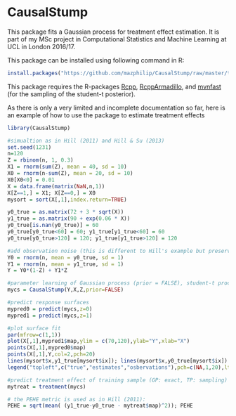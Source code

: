 # CausalStump
This package fits a Gaussian process for treatment effect estimation. It is part of my MSc project in Computational Statistics and Machine Learning at UCL in London 2016/17.

This package can be installed using following command in R:
```R
install.packages("https://github.com/mazphilip/CausalStump/raw/master/tar/CausalStump_0.1.5.tar.gz", repos = NULL, type = "source")
```

This package requires the R-packages [Rcpp](https://cran.r-project.org/web/packages/Rcpp/index.html), [RcppArmadillo](https://cran.r-project.org/web/packages/RcppArmadillo/index.html), and [mvnfast](https://cran.r-project.org/web/packages/mvnfast/index.html) (for the sampling of the student-t posterior).

As there is only a very limited and incomplete documentation so far, here is an example of how to use the package to estimate treatment effects

```R
library(CausalStump)

#simualtion as in Hill (2011) and Hill & Su (2013)
set.seed(1231)
n=120
Z = rbinom(n, 1, 0.3)
X1 = rnorm(sum(Z), mean = 40, sd = 10)
X0 = rnorm(n-sum(Z), mean = 20, sd = 10)
X0[X0<0] = 0.01
X = data.frame(matrix(NaN,n,1))
X[Z==1,] = X1; X[Z==0,] = X0
mysort = sort(X[,1],index.return=TRUE)

y0_true = as.matrix(72 + 3 * sqrt(X))
y1_true = as.matrix(90 + exp(0.06 * X))
y0_true[is.nan(y0_true)] = 60
y0_true[y0_true<60] = 60; y1_true[y1_true<60] = 60
y0_true[y0_true>120] = 120; y1_true[y1_true>120] = 120

#add observation noise (this is different to Hill's example but preserves the additive normal noise assumption)
Y0 = rnorm(n, mean = y0_true, sd = 1)
Y1 = rnorm(n, mean = y1_true, sd = 1)
Y = Y0*(1-Z) + Y1*Z 

#parameter learning of Gaussian process (prior = FALSE), student-t process (prior = TRUE)
mycs = CausalStump(Y,X,Z,prior=FALSE)

#predict response surfaces
mypred0 = predict(mycs,z=0)
mypred1 = predict(mycs,z=1)

#plot surface fit
par(mfrow=c(1,1))
plot(X[,1],mypred1$map,ylim = c(70,120),ylab="Y",xlab="X")
points(X[,1],mypred0$map)
points(X[,1],Y,col=2,pch=20)
lines(mysort$x,y1_true[mysort$ix]); lines(mysort$x,y0_true[mysort$ix])
legend("topleft",c("true","estimates","osbervations"),pch=c(NA,1,20),lty=c(1,NA,NA),col=c(1,1,2) )

#predict treatment effect of training sample (GP: exact, TP: sampling)
mytreat = treatment(mycs)

# the PEHE metric is used as in Hill (2011):
PEHE = sqrt(mean( (y1_true-y0_true - mytreat$map)^2)); PEHE

```



